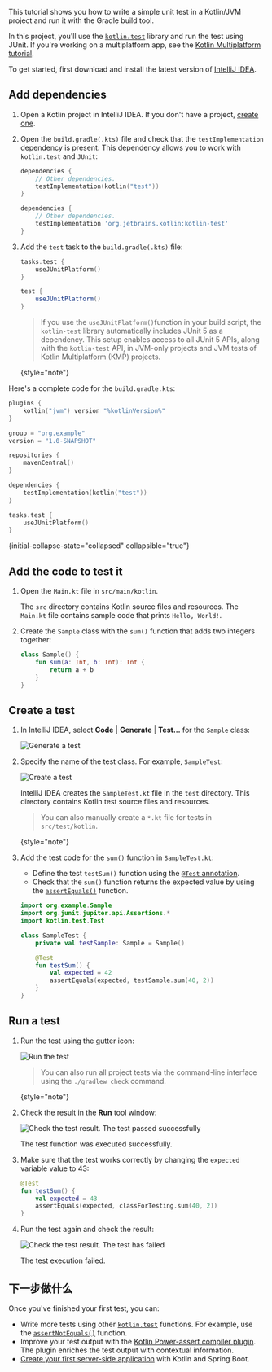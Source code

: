 [//]: # (title: 在 JVM 平台中用 JUnit 测试代码——教程)

This tutorial shows you how to write a simple unit test in a Kotlin/JVM project and run it with the Gradle build tool.

In this project, you'll use the [`kotlin.test`](https://kotlinlang.org/api/latest/kotlin.test/index.html) library and run the test using JUnit.
If you're working on a multiplatform app, see the [Kotlin Multiplatform tutorial](https://www.jetbrains.com/help/kotlin-multiplatform-dev/multiplatform-run-tests.html).

To get started, first download and install the latest version of [IntelliJ IDEA](https://www.jetbrains.com/idea/download/index.html).

## Add dependencies

1. Open a Kotlin project in IntelliJ IDEA. If you don't have a project,
   [create one](https://www.jetbrains.com/help/idea/create-your-first-kotlin-app.html#create-project).

2. Open the `build.gradle(.kts)` file and check that the `testImplementation` dependency is present.
   This dependency allows you to work with `kotlin.test` and `JUnit`:

    <tabs group="build-script">
    <tab title="Kotlin" group-key="kotlin">

   ```kotlin
   dependencies {
       // Other dependencies.
       testImplementation(kotlin("test"))
   }
   ```

    </tab>
    <tab title="Groovy" group-key="groovy">

   ```groovy
   dependencies {
       // Other dependencies.
       testImplementation 'org.jetbrains.kotlin:kotlin-test'
   }
   ```

   </tab>
   </tabs>

3. Add the `test` task to the `build.gradle(.kts)` file:

    <tabs group="build-script">
    <tab title="Kotlin" group-key="kotlin">

   ```kotlin
   tasks.test {
       useJUnitPlatform()
   }
   ```

    </tab>
    <tab title="Groovy" group-key="groovy">

   ```groovy
   test {
       useJUnitPlatform()
   }
   ```

   </tab>
   </tabs>

   > If you use the `useJUnitPlatform()`function in your build script, 
   > the `kotlin-test` library automatically includes JUnit 5 as a dependency.
   > This setup enables access to all JUnit 5 APIs, along with the `kotlin-test` API,
   > in JVM-only projects and JVM tests of Kotlin Multiplatform (KMP) projects.
   >
   {style="note"}

Here's a complete code for the `build.gradle.kts`:

```kotlin
plugins {
    kotlin("jvm") version "%kotlinVersion%"
}

group = "org.example"
version = "1.0-SNAPSHOT"

repositories {
    mavenCentral()
}

dependencies {
    testImplementation(kotlin("test"))
}

tasks.test {
    useJUnitPlatform()
}
```
{initial-collapse-state="collapsed" collapsible="true"}

## Add the code to test it

1. Open the `Main.kt` file in `src/main/kotlin`.

   The `src` directory contains Kotlin source files and resources. 
   The `Main.kt` file contains sample code that prints `Hello, World!`.

2. Create the `Sample` class with the `sum()` function that adds two integers together:

   ```kotlin
   class Sample() {
       fun sum(a: Int, b: Int): Int {
           return a + b
       }
   }
   ```

## Create a test

1. In IntelliJ IDEA, select **Code** | **Generate** | **Test...** for the `Sample` class:

   ![Generate a test](generate-test.png)

2. Specify the name of the test class. For example, `SampleTest`:

   ![Create a test](create-test.png)

   IntelliJ IDEA creates the `SampleTest.kt` file in the `test` directory.
   This directory contains Kotlin test source files and resources.

   > You can also manually create a `*.kt` file for tests in `src/test/kotlin`.
   >
   {style="note"}

3. Add the test code for the `sum()` function in `SampleTest.kt`:

   * Define the test `testSum()` function using the [`@Test` annotation](https://kotlinlang.org/api/latest/kotlin.test/kotlin.test/-test/index.html).
   * Check that the `sum()` function returns the expected value by using the [`assertEquals()`](https://kotlinlang.org/api/latest/kotlin.test/kotlin.test/assert-equals.html) function.

   ```kotlin
   import org.example.Sample
   import org.junit.jupiter.api.Assertions.*
   import kotlin.test.Test

   class SampleTest {
       private val testSample: Sample = Sample()

       @Test
       fun testSum() {
           val expected = 42
           assertEquals(expected, testSample.sum(40, 2))
       }
   }
   ```

## Run a test

1. Run the test using the gutter icon:

   ![Run the test](run-test.png)

   > You can also run all project tests via the command-line interface using the `./gradlew check` command.
   >
   {style="note"}

2. Check the result in the **Run** tool window:

   ![Check the test result. The test passed successfully](test-successful.png)

   The test function was executed successfully.

3. Make sure that the test works correctly by changing the `expected` variable value to 43:

   ```kotlin
   @Test
   fun testSum() {
       val expected = 43
       assertEquals(expected, classForTesting.sum(40, 2))
   }
   ```

4. Run the test again and check the result:

   ![Check the test result. The test has failed](test-failed.png)

   The test execution failed.

## 下一步做什么

Once you've finished your first test, you can:

* Write more tests using other [`kotlin.test`](https://kotlinlang.org/api/latest/kotlin.test/kotlin.test/) functions.
   For example, use the [`assertNotEquals()`](https://kotlinlang.org/api/latest/kotlin.test/kotlin.test/assert-not-equals.html) function.
* Improve your test output with the [Kotlin Power-assert compiler plugin](power-assert.md).
   The plugin enriches the test output with contextual information.
* [Create your first server-side application](jvm-get-started-spring-boot.md) with Kotlin and Spring Boot.
